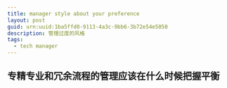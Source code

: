 ```yaml
---
title: manager style about your preference
layout: post
guid: urn:uuid:1ba5ffd0-9113-4a3c-9bb6-3b72e54e5050
description: 管理过度的风格
tags:
  - tech manager
---
```


## 专精专业和冗余流程的管理应该在什么时候把握平衡 
